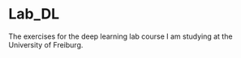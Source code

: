# Lab_DL

The exercises for the deep learning lab course I am studying at the University of Freiburg. 
